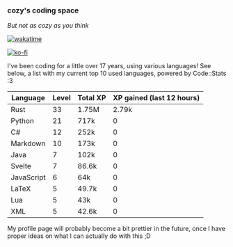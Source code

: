 ### cozy's coding space
*But not as cozy as you think*

[![wakatime](https://wakatime.com/badge/user/c0ba07bb-3421-41be-bd1a-d611e670f250.svg)](https://wakatime.com/@c0ba07bb-3421-41be-bd1a-d611e670f250)

[![ko-fi](https://ko-fi.com/img/githubbutton_sm.svg)](https://ko-fi.com/J3J75ITL4)

I've been coding for a little over 17 years, using various languages! See below, a list with my current top 10 used languages, powered by Code::Stats :3
    
| Language | Level | Total XP | XP gained (last 12 hours) |
| --- | --- | --- | --- |
| Rust | 33 | 1.75M | 2.79k |
| Python | 21 | 717k | 0 |
| C# | 12 | 252k | 0 |
| Markdown | 10 | 173k | 0 |
| Java | 7 | 102k | 0 |
| Svelte | 7 | 86.6k | 0 |
| JavaScript | 6 | 64k | 0 |
| LaTeX | 5 | 49.7k | 0 |
| Lua | 5 | 43k | 0 |
| XML | 5 | 42.6k | 0 |
    
My profile page will probably become a bit prettier in the future, once I have proper ideas on what I can actually do with this ;D